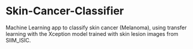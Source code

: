 # Skin-Cancer-Classifier
Machine Learning app to classify skin cancer (Melanoma), using transfer learning with the Xception model trained with skin lesion images from SIIM_ISIC.


